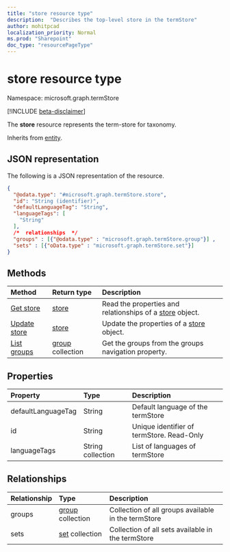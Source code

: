 ```yaml
---
title: "store resource type"
description:  "Describes the top-level store in the termStore"
author: mohitpcad
localization_priority: Normal
ms.prod: "Sharepoint"
doc_type: "resourcePageType"
---
```


# store resource type

Namespace: microsoft.graph.termStore

[!INCLUDE [beta-disclaimer](../../includes/beta-disclaimer.md)]

The **store** resource represents the term-store for taxonomy.


Inherits from [entity](../resources/entity.md).

## JSON representation
The following is a JSON representation of the resource.
<!-- {
  "blockType": "resource",
  "keyProperty": "id",
  "@odata.type": "microsoft.graph.termStore.store",
  "baseType": "microsoft.graph.entity",
  "openType": false
}
-->
``` json
{
  "@odata.type": "#microsoft.graph.termStore.store",
  "id": "String (identifier)",
  "defaultLanguageTag": "String",
  "languageTags": [
    "String"
  ],
  /*  relationships  */
  "groups" : [{"@odata.type" : "microsoft.graph.termStore.group"}] ,
  "sets" : [{"oData.type" : "microsoft.graph.termStore.set"}]
}
```

## Methods
|Method|Return type|Description
|:---|:---|:---
|[Get store](../api/termstore-store-get.md) | [store](../resources/termstore-store.md) | Read the properties and relationships of a [store](../resources/termstore-store.md) object.
|[Update store](../api/termstore-store-update.md) | [store](../resources/termstore-store.md) | Update the properties of a [store](../resources/termstore-store.md) object.
|[List groups](../api/termstore-store-list-groups.md)|[group](../resources/termstore-group.md) collection|Get the groups from the groups navigation property.|

## Properties
|Property|Type|Description
|:---|:---|:---
|defaultLanguageTag | String | Default language of the termStore
|id|String | Unique identifier of termStore. Read-Only
|languageTags | String collection | List of languages of termStore

## Relationships
|Relationship|Type|Description
|:---|:---|:---
|groups |[group](../resources/termstore-group.md) collection | Collection of all groups available in the termStore
|sets | [set](../resources/termstore-set.md) collection | Collection of all sets available in the termStore


<!--
{
  "type": "#page.annotation",
  "description": "TermStore is the top-level entity used for managing taxonomy for a client",
  "keywords": "termStore,facet,resource",
  "section": "documentation",
  "tocPath": "TermStore",
  "tocBookmarks": {
    "Resources/termStore.store": "#"
  },
  "suppressions": []
}
-->

